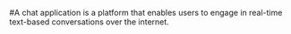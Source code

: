 #A chat application is a  platform that enables users to engage in real-time text-based conversations over the internet.
